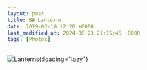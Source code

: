 ```yaml
---
layout: post
title: 🖼️ Lanterns
date: 2019-02-18 12:20 +0000
last_modified_at: 2024-06-23 21:15:45 +0000
tags: [Photos]
---
```


![Lanterns](//i.chenna.me/photos/prod/2019-02-18_12_20_33.jpg){:loading="lazy"}
